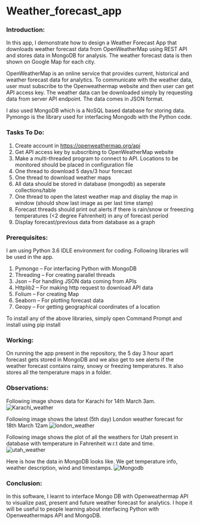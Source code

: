 # Weather_forecast_app

### Introduction:
In this app, I demonstrate how to design a Weather Forecast App that downloads weather forecast data from OpenWeatherMap using REST API and stores data in MongoDB for analysis. The weather forecast data is then shown on Google Map for each city.

OpenWeatherMap is an online service that provides current, historical and weather forecast data for analytics. To communicate with the weather data, user must subscribe to the Openweathermap website and then user can get API access key. The weather data can be downloaded simply by requesting data from server API endpoint. The data comes in JSON format.

I also used MongoDB which is a NoSQL based database for storing data. Pymongo is the library used for interfacing Mongodb with the Python code.

### Tasks To Do:

1. Create account in https://openweathermap.org/api 
2. Get API access key by subscribing to OpenWeatherMap website
3. Make a multi-threaded program to connect to API. Locations to be monitored should be placed in configuration file
4. One thread to download 5 days/3 hour forecast
5. One thread to download weather maps
6. All data should be stored in database (mongodb) as seperate collections/table
7. One thread to open the latest weather map and display the map in window (should show last image as per last time stamp)
8. Forecast threads should print out alerts if there is rain/snow or freeezing temperatures (<2 degree Fahrenheit) in any of forecast period
9. Display forecast/previous data from database as a graph

### Prerequisites:
I am using Python 3.6 IDLE environment for coding.
Following libraries will be used in the app.
1)	Pymongo – For interfacing Python with MongoDB
2)	Threading – For creating parallel threads
3)	Json – For handling JSON data coming from APIs
4)	Httplib2 – For making http request to download API data
5)	Folium – For creating Map
6)	Seaborn – For plotting forecast data
7)	Geopy – For getting geographical coordinates of a location

To install any of the above libraries, simply open Command Prompt and install using
pip install <libraryname>

### Working:
On running the app present in the repository, the 5 day 3 hour apart forecast gets stored in MongoDB and we also get to see alerts if the weather forecast contains rainy, snowy or freezing temperatures. It also stores all the temperature maps in a folder. 

### Observations:
Following image shows data for Karachi for 14th March 3am.
![Karachi_weather](https://github.com/shayanalibhatti/Weather_forecast_app/blob/master/weather_map.png?raw=true)

Following image shows the latest (5th day) London weather forecast for 18th March 12am
![london_weather](https://github.com/shayanalibhatti/Weather_forecast_app/blob/master/london_latest_weather.jpg?raw=true)

Following image shows the plot of all the weathers for Utah present in database with temperature in Fahrenheit w.r.t date and time.
![utah_weather](https://github.com/shayanalibhatti/Weather_forecast_app/blob/master/utah_weather_forecast_details.jpg?raw=true)

Here is how the data in MongoDB looks like. We get temperature info, weather description, wind and timestamps.
![Mongodb](https://github.com/shayanalibhatti/Weather_forecast_app/blob/master/mongo_snap.jpg?raw=true)

### Conclusion:
In this software, I learnt to interface Mongo DB with Openweathermap API to visualize past, present and future weather forecast for analytics. I hope it will be useful to people learning about interfacing Python with Openweathermaps API and MongoDB.
